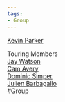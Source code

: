 ```yaml
---
tags:
- Group
---
```

   
[Kevin Parker](./Kevin%20Parker.md)   
   
Touring Members   
[Jay Watson](./Jay%20Watson.md)   
[Cam Avery](/not_created.md)   
[Dominic Simper](/not_created.md)   
[Julien Barbagallo](/not_created.md)   
#Group